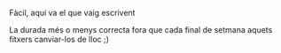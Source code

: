 Fàcil, aquí va el que vaig escrivent

La durada més o menys correcta fora que cada final de setmana aquets fitxers canviar-los de lloc ;)
